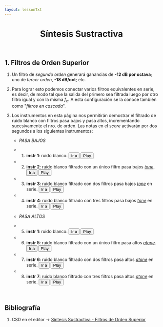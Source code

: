 ```yaml
---
layout: lessonTxt
---
```


# <center> Síntesis Sustractiva </center>

<br>

<script> 
function jumpToLine(init, end) { 
 editor.setSelection({line: init, ch:0}, {line: end});
 editor.scrollIntoView({line: init-2, ch:0});
}

 
function play(i) {
    var csd = ""
    if (i == 1)
      csd = "<CsScore>\na 0 0 23\n i 1 23 2 -12\ne";
    else if (i == 2)
      csd = "<CsScore>\na 0 0 23\n i 2 23 2 -12\ne";
    else if (i == 3)
      csd = "<CsScore>\na 0 0 23\n i 3 23 2 -12\ne";
    else if (i == 4)
      csd = "<CsScore>\na 0 0 23\n i 4 23 2 -12\ne";
    else if (i == 5)
      csd = "<CsScore>\na 0 0 23\n i 5 23 2 -12\ne";
    else if (i == 6)
      csd = "<CsScore>\na 0 0 23\n i 6 23 2 -12\ne";
    else if (i == 7)
      csd = "<CsScore>\na 0 0 23\n i 7 23 2 -12\ne";
    
    var txt = editor.getValue();
    txt = txt.replace(/<CsScore>/, csd);

     csound.stop();
     csound.Csound.setOption("-r" + window.parent.csound.Csound.getaudioContext().sampleRate);
     csound.CompileCsdText(txt);
 	 csound.Play();
}

</script>

## 1. Filtros de Orden Superior

1. Un filtro de <i>segundo orden</i> generará ganancias de <b>-12 dB por octava</b>; uno de <i>tercer orden</i>, <b>-18 dB/oct</b>; etc.

2. Para lograr esto podemos conectar varios filtros equivalentes en serie, es decir, de modo tal que la salida del primero sea filtrada luego por otro filtro igual y con la misma <i>f</i><sub>c</sub>. A esta configuración se la conoce también como "<i>filtros en cascada</i>".

3. Los instrumentos en esta página nos permitirán demostrar el filtrado de ruido blanco con filtros pasa bajos y pasa altos, incrementando sucesivamente el nro. de orden. Las notas en el <i>score</i> activarán por dos segundos a los siguientes instrumentos:

      - <i> PASA BAJOS </i>
      
      - 1) <b>instr 1</b>: ruido blanco. <button onclick="jumpToLine(5,16)">Ir a</button> <button onclick="play(1)">Play</button>
      
      - 2) <b>instr 2</b>: ruido blanco filtrado con un único filtro pasa bajos <a href="http://www.csounds.com/manual/html/tone.html"><i>tone</i></a>. <button onclick="jumpToLine(24,41)">Ir a</button> <button onclick="play(2)">Play</button>

      - 3) <b>instr 3</b>: ruido blanco filtrado con dos filtros pasa bajos <a href="http://www.csounds.com/manual/html/tone.html"><i>tone</i></a> en serie. <button onclick="jumpToLine(43,60)">Ir a</button> <button onclick="play(3)">Play</button>

      - 4) <b>instr 4</b>: ruido blanco filtrado con tres filtros pasa bajos <a href="http://www.csounds.com/manual/html/tone.html"><i>tone</i></a> en serie. <button onclick="jumpToLine(62,80)">Ir a</button> <button onclick="play(4)">Play</button>
     
      - <i> PASA ALTOS </i>
      
      - 5) <b>instr 1</b>: ruido blanco. <button onclick="jumpToLine(5,16)">Ir a</button> <button onclick="play(1)">Play</button>
      
      - 6) <b>instr 5</b>: ruido blanco filtrado con un único filtro pasa altos <a href="http://www.csounds.com/manual/html/atone.html"><i>atone</i></a>. <button onclick="jumpToLine(90,107)">Ir a</button> <button onclick="play(5)">Play</button>

      - 7) <b>instr 6</b>: ruido blanco filtrado con dos filtros pasa altos <a href="http://www.csounds.com/manual/html/atone.html"><i>atone</i></a> en serie. <button onclick="jumpToLine(109,126)">Ir a</button> <button onclick="play(6)">Play</button>

      - 8) <b>instr 7</b>: ruido blanco filtrado con tres filtros pasa altos <a href="http://www.csounds.com/manual/html/atone.html"><i>atone</i></a> en serie. <button onclick="jumpToLine(128,146)">Ir a</button> <button onclick="play(7)">Play</button>

<br>

## Bibliografía

1. CSD en el editor -> <a href="{{site.baseurl}}/lessons/sintesis_aditiva/side_projects/sintesis_sustractiva/Capitulo1/sustractiva_1.3/sustractiva_1.3.csd">Síntesis Sustractiva - Filtros de Orden Superior</a>

<br>
